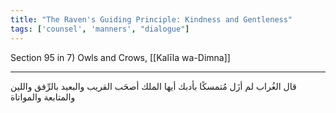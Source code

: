 ```yaml
---
title: "The Raven's Guiding Principle: Kindness and Gentleness"
tags: ['counsel', 'manners', "dialogue"]
---
```


 Section 95 in 7) Owls and Crows, [[Kalīla wa-Dimna]]

---
قال الغُراب لم أزَل مُتمسكًا بأدبك أيها الملك أصحَب القريب والبعيد بالرِّفق واللين والمتابعة والمواتاة
